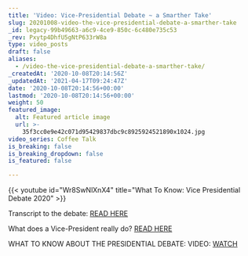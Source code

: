 ```yaml
---
title: 'Video: Vice-Presidential Debate ~ a Smarther Take'
slug: 20201008-video-the-vice-presidential-debate-a-smarther-take
_id: legacy-99b49663-a6c9-4ce9-850c-6c480e735c53
_rev: Pxytp4DhfU5gNtP633rW8a
type: video_posts
draft: false
aliases:
  - /video-the-vice-presidential-debate-a-smarther-take/
_createdAt: '2020-10-08T20:14:56Z'
_updatedAt: '2021-04-17T09:24:47Z'
date: '2020-10-08T20:14:56+00:00'
lastmod: '2020-10-08T20:14:56+00:00'
weight: 50
featured_image:
  alt: Featured article image
  url: >-
    35f3cc0e9e42c071d95429837dbc9c8925924521890x1024.jpg
video_series: Coffee Talk
is_breaking: false
is_breaking_dropdown: false
is_featured: false

---
```

{{< youtube id="Wr8SwNlXnX4" title="What To Know: Vice Presidential Debate 2020" >}}

Transcript to the debate: [READ HERE](https://www.usatoday.com/story/news/politics/elections/2020/10/08/vice-presidential-debate-full-transcript-mike-pence-and-kamala-harris/5920773002/)

What does a Vice-President really do? [READ HERE](https://www.smarthernews.com/election-2020-vice-president/)

WHAT TO KNOW ABOUT THE PRESIDENTIAL DEBATE: VIDEO: [WATCH](https://smarthernews.com/article/video-the-presidential-debate-a-smarther-take/)